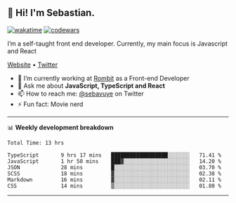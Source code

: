 ## 👋 Hi! I'm Sebastian.

[![wakatime](https://wakatime.com/badge/user/df0036c6-328a-4a39-be9b-e49417ed22a1.svg)](https://wakatime.com/@df0036c6-328a-4a39-be9b-e49417ed22a1)
[![codewars](https://www.codewars.com/users/sebavuye/badges/small)](https://www.codewars.com/users/sebavuye)

I’m a self-taught front end developer. Currently, my main focus is Javascript and React

[Website](https://sebastianvuye.be) • [Twitter](https://twitter.com/sebavuye)

- 🔭 I’m currently working at [Rombit](https://rombit.com/) as a Front-end Developer
- 💬 Ask me about **JavaScript, TypeScript and React**
- 📫 How to reach me: [@sebavuye](https://twitter.com/sebavuye) on Twitter
- ⚡ Fun fact: Movie nerd

-------

📊 **Weekly development breakdown**

<!--START_SECTION:waka-->

```text
Total Time: 13 hrs

TypeScript       9 hrs 17 mins   ██████████████████░░░░░░░   71.41 %
JavaScript       1 hr 50 mins    ███▓░░░░░░░░░░░░░░░░░░░░░   14.20 %
JSON             28 mins         █░░░░░░░░░░░░░░░░░░░░░░░░   03.70 %
SCSS             18 mins         ▓░░░░░░░░░░░░░░░░░░░░░░░░   02.38 %
Markdown         16 mins         ▓░░░░░░░░░░░░░░░░░░░░░░░░   02.11 %
CSS              14 mins         ▒░░░░░░░░░░░░░░░░░░░░░░░░   01.80 %
```

<!--END_SECTION:waka-->
-------
